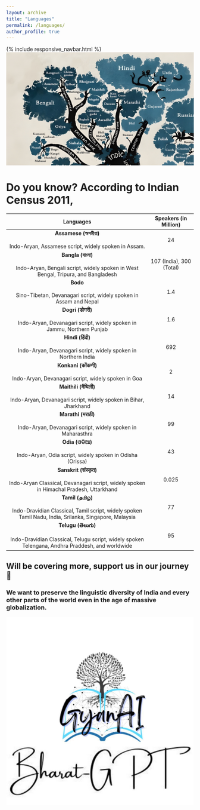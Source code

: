 ```yaml
---
layout: archive
title: "Languages"
permalink: /languages/
author_profile: true
---
```


{% include responsive_navbar.html %}
<img src="../images/output-indo-aryan.jpg"/>

Do you know? According to Indian Census 2011,
===

|                                                                              **Languages**                                                                               | **Speakers (in Million)** |
|:------------------------------------------------------------------------------------------------------------------------------------------------------------------------:|:-------------------------:|
|                                            **Assamese (অসমীয়া)**<br><br>Indo-Aryan, Assamese script, widely spoken in Assam.                                             |            24             |
|                               **Bangla (বাংলা)**<br><br>Indo-Aryan, Bengali script, widely spoken in West Bengal, Tripura, and Bangladesh                                | 107 (India), 300 (Total)  |
|                                            **Bodo**<br><br>Sino-Tibetan, Devanagari script, widely spoken in Assam and Nepal                                             |            1.4            |
|                                     **Dogri (डोगरी)**<br><br>Indo-Aryan, Devanagari script, widely spoken in Jammu, Northern Punjab                                      |            1.6            |
|                                         **Hindi (हिंदी)**<br><br>Indo-Aryan, Devanagari script, widely spoken in Northern India                                          |            692            |
|                                             **Konkani (कोंकणी)**<br><br>Indo-Aryan, Devanagari script, widely spoken in Goa                                              |             2             |
|                                      **Maithili (मैथिली)**<br><br>Indo-Aryan, Devanagari script, widely spoken in Bihar, Jharkhand                                       |            14             |
|                                          **Marathi (मराठी)**<br><br>Indo-Aryan, Devanagari script, widely spoken in Maharasthra                                          |            99             |
|                                             **Odia (ଓଡିଆ)**<br><br>Indo-Aryan, Odia script, widely spoken in Odisha (Orissa)                                             |            43             |
|                           **Sanskrit (संस्कृत)**<br><br>Indo-Aryan Classical, Devanagari script, widely spoken in Himachal Pradesh, Uttarkhand                           |           0.025           |
|                     **Tamil (தமிழ்)**<br><br>Indo-Dravidian Classical, Tamil script, widely spoken Tamil Nadu, India, Srilanka, Singapore, Malaysia                      |            77             |
|                       **Telugu (తెలుగు)**<br><br>Indo-Dravidian Classical, Telugu script, widely spoken Telengana, Andhra Praddesh, and worldwide                        |            95             |

## Will be covering more, support us in our journey 🙏
### We want to preserve the linguistic diversity of India and every other parts of the world even in the age of massive globalization.

![gyanai-logo.jpeg](..%2Fimages%2Fgyanai-logo.jpeg)
